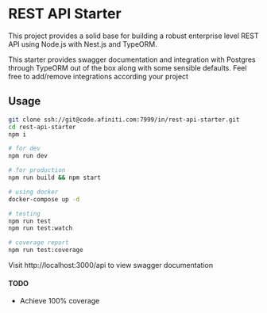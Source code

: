 # REST API Starter

This project provides a solid base for building a robust enterprise level REST API using Node.js with Nest.js and TypeORM.

This starter provides swagger documentation and integration with Postgres through TypeORM out of the box along with some sensible defaults. Feel free to add/remove integrations according your project

## Usage

```sh
git clone ssh://git@code.afiniti.com:7999/in/rest-api-starter.git
cd rest-api-starter
npm i

# for dev
npm run dev

# for production
npm run build && npm start

# using docker
docker-compose up -d

# testing
npm run test
npm run test:watch

# coverage report
npm run test:coverage
```

Visit http://localhost:3000/api to view swagger documentation

#### TODO
- Achieve 100% coverage
